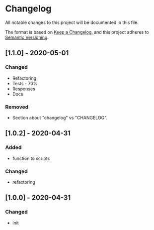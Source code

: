 # Changelog
All notable changes to this project will be documented in this file.

The format is based on [Keep a Changelog](https://keepachangelog.com/en/1.0.0/),
and this project adheres to [Semantic Versioning](https://semver.org/spec/v2.0.0.html).

## [1.1.0] - 2020-05-01
### Changed
- Refactoring
- Tests - 70%
- Responses
- Docs

### Removed
- Section about "changelog" vs "CHANGELOG".

## [1.0.2] - 2020-04-31
### Added
- function to scripts
### Changed
- refactoring

## [1.0.0] - 2020-04-31
### Changed
- init







